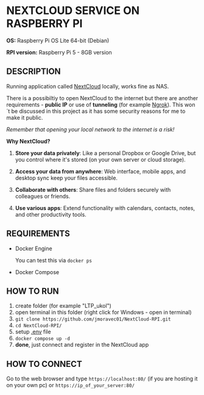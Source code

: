 # NEXTCLOUD SERVICE ON RASPBERRY PI

**OS:** Raspberry Pi OS Lite 64-bit (Debian)

**RPI version:** Raspberry Pi 5 - 8GB version

## DESCRIPTION

Running application called [NextCloud](https://nextcloud.com/) locally, works fine as NAS.

There is a possibiltiy to open NextCloud to the internet but there are another requirements - **public IP** or use of **tunneling** (for example [Ngrok](https://ngrok.com/)). This won´t be discussed in this project as it has some security reasons for me to make it public.

_Remember that opening your local network to the internet is a risk!_

**Why NextCloud?**

1. **Store your data privately**: Like a personal Dropbox or Google Drive, but you control where it's stored (on your own server or cloud storage).

2. **Access your data from anywhere**: Web interface, mobile apps, and desktop sync keep your files accessible.

3. **Collaborate with others**: Share files and folders securely with colleagues or friends.

4. **Use various apps**: Extend functionality with calendars, contacts, notes, and other productivity tools.

## REQUIREMENTS

- Docker Engine

  You can test this via `docker ps`

- Docker Compose

## HOW TO RUN

1. create folder (for example "LTP_ukol")
2. open terminal in this folder (right click for Windows - open in terminal)
3. `git clone https://github.com/jmoravec01/NextCloud-RPI.git`
4. `cd NextCloud-RPI/`
5. setup [.env](env_file.md) file
6. `docker compose up -d`
7. **done**, just connect and register in the NextCloud app

## HOW TO CONNECT

Go to the web browser and type `https://localhost:80/` (if you are hosting it on your own pc) or `https://ip_of_your_server:80/`
